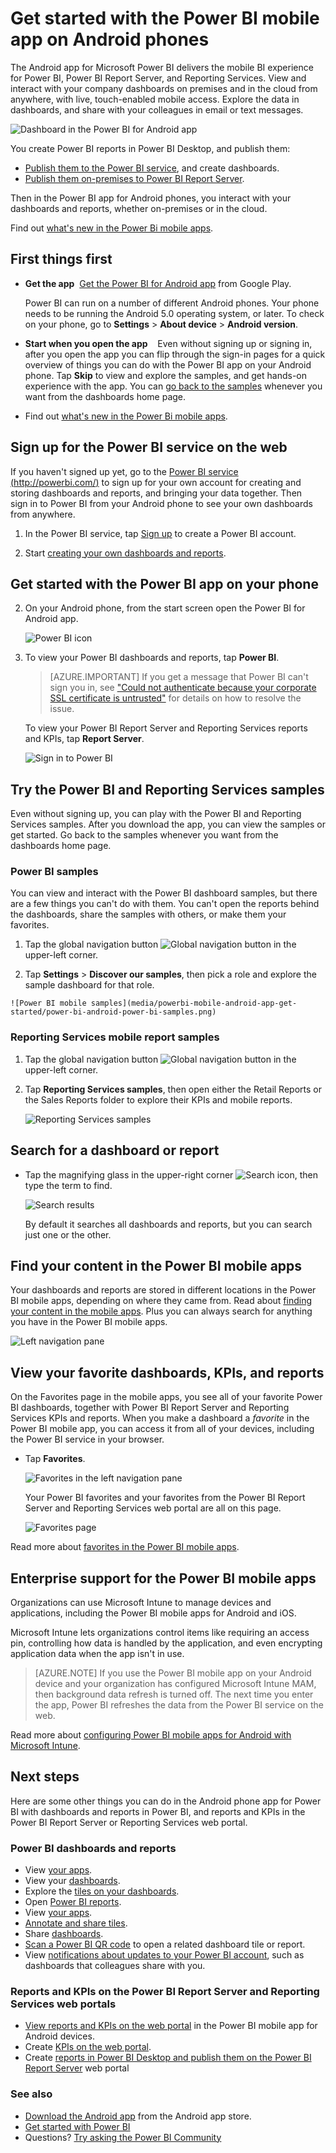 <properties 
   pageTitle="Get started with the Power BI mobile app on Android phones"
   description="Learn how the Android mobile app for Microsoft Power BI brings Power BI to your pocket, with mobile access to business information on premises and in the cloud."
   services="powerbi" 
   documentationCenter="" 
   authors="maggiesMSFT" 
   manager="erikre" 
   backup=""
   editor=""
   tags=""
   qualityFocus="complete"
   qualityDate="05/18/2016"/>
 
<tags
   ms.service="powerbi"
   ms.devlang="NA"
   ms.topic="article"
   ms.tgt_pltfrm="NA"
   ms.workload="powerbi"
   ms.date="10/13/2017"
   ms.author="maggies"/>

# Get started with the Power BI mobile app on Android phones

The Android app for Microsoft Power BI delivers the mobile BI experience for Power BI, Power BI Report Server, and Reporting Services. View and interact with your company dashboards on premises and in the cloud from anywhere, with live, touch-enabled mobile access. Explore the data in dashboards, and share with your colleagues in email or text messages. 

![Dashboard in the Power BI for Android app](media/powerbi-mobile-android-app-get-started/power-bi-android-dashboard-optimized-090117.png)

You create Power BI reports in Power BI Desktop, and publish them:

- [Publish them to the Power BI service](powerbi-service-get-started.md), and create dashboards.
- [Publish them on-premises to Power BI Report Server](reportserver-quickstart-powerbi-report.md).

Then in the Power BI app for Android phones, you interact with your dashboards and reports, whether on-premises or in the cloud.

Find out [what's new in the Power Bi mobile apps](powerbi-mobile-whats-new-in-the-mobile-apps.md).

## First things first

-   **Get the app**  [Get the Power BI for Android app](http://go.microsoft.com/fwlink/?LinkID=544867) from Google Play.

    Power BI can run on a number of different Android phones. Your phone needs to be running the Android 5.0 operating system, or later. To check on your phone, go to **Settings** > **About device** > **Android version**. 

-   **Start when you open the app**    Even without signing up or signing in, after you open the app you can flip through the sign-in pages for a quick overview of things you can do with the Power BI app on your Android phone. Tap **Skip** to view and explore the samples, and get hands-on experience with the app. You can [go back to the samples](powerbi-mobile-android-app-get-started.md#try-the-power-bi-and-reporting-services-samples) whenever you want from the dashboards home page.

-   Find out [what's new in the Power Bi mobile apps](powerbi-mobile-whats-new-in-the-mobile-apps.md).

## Sign up for the Power BI service on the web

If you haven't signed up yet, go to the [Power BI service (http://powerbi.com/)](http://powerbi.com/) to sign up for your own account for creating and storing dashboards and reports, and bringing your data together. Then sign in to Power BI from your Android phone to see your own dashboards from anywhere.

1.  In the Power BI service, tap [Sign up](http://go.microsoft.com/fwlink/?LinkID=513879) to create a Power BI account.

2.   Start [creating your own dashboards and reports](powerbi-service-get-started.md).

## Get started with the Power BI app on your phone

2.  On your Android phone, from the start screen open the Power BI for Android app.

    ![Power BI icon](media/powerbi-mobile-android-app-get-started/power-bi-logo-android.png)

3.  To view your Power BI dashboards and reports, tap **Power BI**.  

    > [AZURE.IMPORTANT] If you get a message that Power BI can't sign you in, see ["Could not authenticate because your corporate SSL certificate is untrusted"](powerbi-mobile-android-could-not-sign-you-in.md) for details on how to resolve the issue.

    To view your Power BI Report Server and Reporting Services reports and KPIs, tap **Report Server**.

    ![Sign in to Power BI](media/powerbi-mobile-android-app-get-started/power-bi-connect-to-login.png)

## Try the Power BI and Reporting Services samples  
Even without signing up, you can play with the Power BI and Reporting Services samples. After you download the app, you can view the samples or get started. Go back to the samples whenever you want from the dashboards home page.

### Power BI samples

You can view and interact with the Power BI dashboard samples, but there are a few things you can't do with them. You can't open the reports behind the dashboards, share the samples with others, or make them your favorites.

1.   Tap the global navigation button ![Global navigation button](media/powerbi-mobile-android-app-get-started/power-bi-android-options-icon.png) in the upper-left corner.
  
2.   Tap **Settings** > **Discover our samples**, then pick a role and explore the sample dashboard for that role.  

    ![Power BI mobile samples](media/powerbi-mobile-android-app-get-started/power-bi-android-power-bi-samples.png)

### Reporting Services mobile report samples

1.   Tap the global navigation button ![Global navigation button](media/powerbi-mobile-android-app-get-started/power-bi-android-options-icon.png) in the upper-left corner.

2.  Tap **Reporting Services samples**, then open either the Retail Reports or the Sales Reports folder to explore their KPIs and mobile reports.

    ![Reporting Services samples](media/powerbi-mobile-android-app-get-started/power-bi-android-reporting-services-samples.png)

## Search for a dashboard or report

* Tap the magnifying glass in the upper-right corner ![Search icon](media/powerbi-mobile-android-app-get-started/power-bi-ipad-search-icon.png), then type the term to find.

    ![Search results](media/powerbi-mobile-android-app-get-started/power-bi-android-tablet-search.png)

    By default it searches all dashboards and reports, but you can search just one or the other.

## Find your content in the Power BI mobile apps

Your dashboards and reports are stored in different locations in the Power BI mobile apps, depending on where they came from. Read  about [finding your content in the mobile apps](powerbi-mobile-find-content-mobile-devices.md). Plus you can always search for anything you have in the Power BI mobile apps. 

![Left navigation pane](media/powerbi-mobile-android-app-get-started/power-bi-mobile-new-nav-no-numbers.png)

## View your favorite dashboards, KPIs, and reports

On the Favorites page in the mobile apps, you see all of your favorite Power BI dashboards, together with Power BI Report Server and Reporting Services KPIs and reports. When you make a dashboard a *favorite* in the Power BI mobile app, you can access it from all of your devices, including the Power BI service in your browser. 

-  Tap **Favorites**.

    ![Favorites in the left navigation pane](media/powerbi-mobile-android-app-get-started/power-bi-android-favorite-left-nav.png)
   
    Your Power BI favorites and your favorites from the Power BI Report Server and Reporting Services web portal are all on this page.

    ![Favorites page](media/powerbi-mobile-android-app-get-started/power-bi-android-favorites-callouts.png)

Read more about [favorites in the Power BI mobile apps](powerbi-mobile-favorites.md).

## Enterprise support for the Power BI mobile apps

Organizations can use Microsoft Intune to manage devices and applications, including the Power BI mobile apps for Android and iOS.

Microsoft Intune lets organizations control items like requiring an access pin, controlling how data is handled by the application, and even encrypting application data when the app isn't in use.

> [AZURE.NOTE] If you use the Power BI mobile app on your Android device and your organization has configured Microsoft Intune MAM, then background data refresh is turned off. The next time you enter the app, Power BI refreshes the data from the Power BI service on the web.

Read more about [configuring Power BI mobile apps for Android with Microsoft Intune](powerbi-admin-mobile-intune.md). 

## Next steps

Here are some other things you can do in the Android phone app for Power BI with dashboards and reports in Power BI, and reports and KPIs in the Power BI Report Server or Reporting Services web portal.

### Power BI dashboards and reports

-   View [your apps](powerbi-service-what-are-apps.md).
-   View your [dashboards](powerbi-mobile-create-dashboard.md).
-   Explore the [tiles on your dashboards](powerbi-mobile-tiles-in-the-android-app.md).
-   Open [Power BI reports](powerbi-mobile-reports-in-the-android-app.md).
-   View [your apps](powerbi-service-what-are-apps.md).
-   [Annotate and share tiles](powerbi-mobile-annotate-and-share-a-tile-from-the-android-app.md).
-   Share [dashboards](powerbi-mobile-share-a-dashboard-from-the-iphone-app.md).
-   [Scan a Power BI QR code](powerbi-mobile-qr-code-for-tile.md) to open a related dashboard tile or report. 
-   View [notifications about updates to your Power BI account](powerbi-mobile-notification-center.md), such as dashboards that colleagues share with you.

### Reports and KPIs on the Power BI Report Server and Reporting Services web portals

- [View reports and KPIs on the web portal](powerbi-mobile-iphone-kpis-mobile-reports.md) in the Power BI mobile app for Android devices.
- Create [KPIs on the web portal](https://docs.microsoft.com/sql/reporting-services/working-with-kpis-in-reporting-services).
- Create [reports in Power BI Desktop and publish them on the Power BI Report Server](reportserver-quickstart-powerbi-report.md) web portal

### See also

-  [Download the Android app](http://go.microsoft.com/fwlink/?LinkID=544867) from the Android app store.
-  [Get started with Power BI](powerbi-service-get-started.md)
- Questions? [Try asking the Power BI Community](http://community.powerbi.com/)
